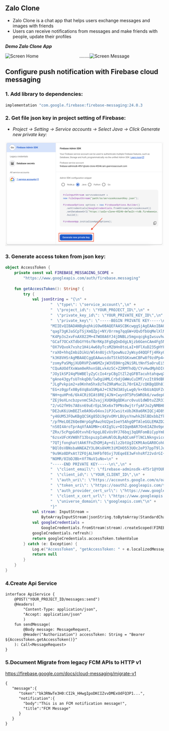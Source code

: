 ## Zalo Clone
- Zalo Clone is a chat app that helps users exchange messages and images with friends
- Users can receive notifications from messages and make friends with people, update their profiles

***Demo Zalo Clone App***
<div style="display: flex; justify-content: center;">
  <img src="https://github.com/user-attachments/assets/dace1fce-7f7c-4732-9b94-10975e807bd1" alt="Screen Home" width="250""/>
  ........
  <img src="https://github.com/user-attachments/assets/c04bf373-8642-43d0-97ca-68d387c24081" alt="Screen Message" width="250"/>
</div>






## Configure push notification with Firebase cloud messaging
### 1. Add library to dependencies:

  ``` bash
implementation "com.google.firebase:firebase-messaging:24.0.3
```

### 2. Get file json key in project setting of Firebase:
   
   - *Project -> Setting -> Service accounts -> Select Java -> Click Generate new private key:*
   <div style="display: flex; justify-content: center;">
      <img src="https://github.com/LinhAndroidDev/Zalo-Clone/blob/main/Screenshot%202024-12-07%20at%2013.14.38.png?raw=true" alt="Screen Home" width="800"/>
   </div>

### 3. Generate access token from json key:
```kotlin
object AccessToken {
    private const val FIREBASE_MESSAGING_SCOPE =
        "https://www.googleapis.com/auth/firebase.messaging"

    fun getAccessToken(): String? {
        try {
            val jsonString = "{\n" +
                    "  \"type\": \"service_account\",\n" +
                    "  \"project_id\": \"YOUR_PROJECT_ID\",\n" +
                    "  \"private_key_id\": \"YOUR_PRIVATE_KEY_ID\",\n" +
                    "  \"private_key\": \"-----BEGIN PRIVATE KEY-----\n" +
                    "MIIEvQIBADANBgkqhkiG9w0BAQEFAASCBKcwggSjAgEAAoIBAQCy7so6W2Qxq6EU\n" +
                    "qag73gKJaSCpTSjXmQZpj+NY/Orrmg7qqGW+UQvDfbUqMelXlNye8Wt7fxZRZlB9\n" +
                    "K4Pp3s2xvFnAX022M+47WO8A6YJ4jDNBLz5mgxqcgkgIwsuvhw49trRp1K0CiLwU\n" +
                    "GCaf7OCxXTdbGYY6sfNrRKp3FgDgQnDdgLNjzb6GenCAm4Fg5NB7KLJpCJYy0ZYB\n" +
                    "OX7VQvok7xshz1H4i4w68yTcsM2bHn8toLaI+0FlXuD235gHYFtLsWUXpZHpV8e3\n" +
                    "raX0+hhqImbiDikU/Wl4n8UjchTpowNuzJyWsyd4QQFfj4Rky0CMUizwOhUVqylI\n" +
                    "k3K8VHSrAgMBAAECggEAAwusdoTStkO5GKxwmCBFw8f9zdPp442PveE8memoJ/11\n" +
                    "zomyPaSMgjXUDRVPZvW6MZxjW3VE0Hrg2NiSRLtNnf5aOruEi5rjra/sVYQj++BL\n" +
                    "CQuAUOdfXxWam0eRhvnSBLvk4z5C+Z2RMfhdQ/CYvHwdMphDICGiRoujKSa/OhHw\n" +
                    "JOy1kSP24qPbWBElyZyCcIo4rpC8gItZl2qGFBTacuhtahqwqXOhEQJJuruHNM1q\n" +
                    "gAne43gyfsU7nkqD0/lwDgiHMLCrbdjGWWuCuIMT/vzIt89dBR/EUVeAEQYUzZ6a\n" +
                    "JLgPvkpim2+a9Knhm5hx8zTeZ9RaMuc2L70rEAZ/cQKBgQDh81DIdfg/8vr96w17\n" +
                    "EG+z0gpfx0By6VqBaSUMpAJ+C9Z9d3ASyLwg0/k+XbUzAQUFZd4kHaSv4aQaKs5B\n" +
                    "NH+quHPn6/6k4CRi9IAt8REj4JN+Cwyn9T5PoSWROk6/vwdep0uobG1A1fBSsQnW\n" +
                    "ZEj9oXLncbzpvnmC5kZvajjXUQKBgQDKurc0vuU1dWDtuZZR33p+THsaHFmfCMgs\n" +
                    "2/vG2fH9s7A8sn69uErEpL5Kx6xT9PNs0wjtrfyAFJo2yNMBHEEvYIDLQ1Jx6K4+\n" +
                    "DE2uK6iUmBEZle0A9GvO4xvJiPJCwsitxUbJK0a6RKIQCj4D89/iYXJ3P6nMnatC\n" +
                    "y46UM5JFOwKBgQCSKg85Di9gVvOMrLBUysYnwhkZ6lBDxbbZfkYMTlCab1f6Y/go\n" +
                    "/pfMeLOEZ6Qe8WrpGgPAwzhU2peIoeY5AhgQPTAleGGLEMAZD2eX0Jkw50ciQ02V\n" +
                    "nS0I4AroTprAqXfAAGMN+c4XIg5Lv+DIQqmBAR7On6IAZ0o9pm8sBb/tcQKBgHLe\n" +
                    "ZRx/5cPqpGdOtvvhErkpgL8EvUs9YJ76bqj3qQRFomBiCypYmBTf++rHRL+1lZBd\n" +
                    "6zsxUFcKVW8hT13bspuzpIaHuNlOLByAQCumFTlNCLNkngvicouhZ4dED3EAiVDc\n" +
                    "7QTjfonghattAkKfFoZhDMjAy+dilz2btUgICKMtAoGAR0CohUE2XOyZ9UpEoYrr\n" +
                    "BQl0sVBNsbaNNEAZY3L0Ks8kMt3iMIHO553UOc2eP37ppT9lJoNchnjUpDJBQUOA\n" +
                    "9u9Ko8DPxAt7ZFOjALhHFbf0Svj7UEqeEE3wFnhsRf22vdrGI+dvdsXzWzz6p/7k\n" +
                    "NOMR/8IbDJBb+Xf7NuV1uNo=\n" +
                    "-----END PRIVATE KEY-----\n\",\n" +
                    "  \"client_email\": \"firebase-adminsdk-4f5r1@YOUR_PROJECT_ID.iam.gserviceaccount.com\",\n" +
                    "  \"client_id\": \"YOUR_CLIENT_ID\",\n" +
                    "  \"auth_uri\": \"https://accounts.google.com/o/oauth2/auth\",\n" +
                    "  \"token_uri\": \"https://oauth2.googleapis.com/token\",\n" +
                    "  \"auth_provider_cert_url\": \"https://www.googleapis.com/oauth2/v1/certs\",\n" +
                    "  \"client_x_cert_url\": \"https://www.googleapis.com/robot/v1/metadata/x509/firebase-adminsdk-4f5r1%40YOUR_PROJECT_ID.iam.gserviceaccount.com\",\n" +
                    "  \"universe_domain\": \"googleapis.com\"\n" +
                    "}"
            val stream: InputStream =
                ByteArrayInputStream(jsonString.toByteArray(StandardCharsets.UTF_8))
            val googleCredentials =
                GoogleCredentials.fromStream(stream).createScoped(FIREBASE_MESSAGING_SCOPE)
            googleCredentials.refresh()
            return googleCredentials.accessToken.tokenValue
        } catch (e: Exception) {
            Log.e("AccessToken", "getAccessToken: " + e.localizedMessage)
            return null
        }
    }
}
```

### 4.Create Api Service
```
interface ApiService {
    @POST("YOUR_PROJECT_ID/messages:send")
    @Headers(
        "Content-Type: application/json",
        "Accept: application/json"
        )
    fun sendMessage(
        @Body message: MessageRequest,
        @Header("Authorization") accessToken: String = "Bearer ${AccessToken.getAccessToken()}"
    ): Call<MessageRequest>
}
```

### 5.Document Migrate from legacy FCM APIs to HTTP v1
https://firebase.google.com/docs/cloud-messaging/migrate-v1
```
{
   "message":{
      "token":"bk3RNwTe3H0:CI2k_HHwgIpoDKCIZvvDMExUdFQ3P1...",
      "notification":{
        "body":"This is an FCM notification message!",
        "title":"FCM Message"
      }
   }
}
```
